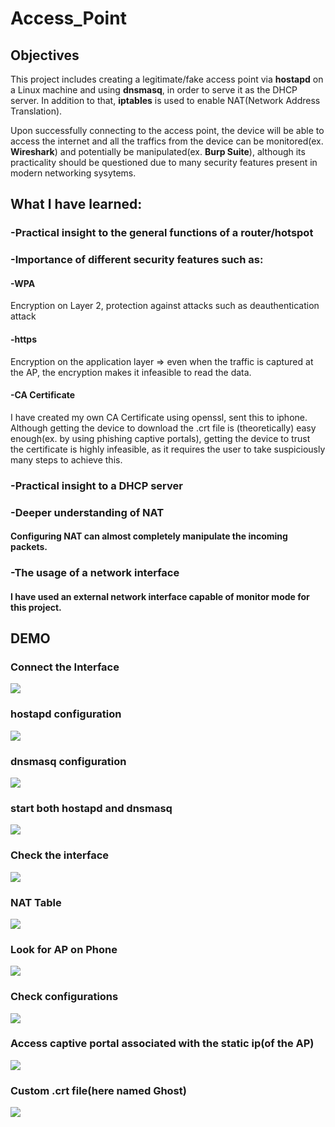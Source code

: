 # Access_Point

<h2>Objectives</h2>

This project includes creating a legitimate/fake access point via **hostapd** on a Linux machine and using **dnsmasq**, in order to serve it as the DHCP server. In addition to that, **iptables** is used to enable NAT(Network Address Translation). 

Upon successfully connecting to the access point, the device will be able to access the internet and all the traffics from the device can be monitored(ex. **Wireshark**) and potentially be manipulated(ex. **Burp Suite**), although its practicality should be questioned due to many security features present in modern networking sysytems.  


<h2>What I have learned:</h2>

<h3>-Practical insight to the general functions of a router/hotspot</h3>

<h3>-Importance of different security features such as:</h3>

<h4>-WPA</h4>Encryption on Layer 2, protection against attacks such as deauthentication attack
    
<h4>-https</h4> Encryption on the application layer => even when the traffic is captured at the AP, the encryption makes it infeasible to read the data.

<h4>-CA Certificate</h4> I have created my own CA Certificate using openssl, sent this to iphone. Although getting the device to download the .crt file is (theoretically) easy enough(ex. by using phishing captive portals), getting the device to trust the certificate is highly infeasible, as it requires the user to take suspiciously many steps to achieve this. 

<h3>-Practical insight to a DHCP server</h3>

<h3>-Deeper understanding of NAT</h3>
<h4>Configuring NAT can almost completely manipulate the incoming packets. </h4>

<h3>-The usage of a network interface</h3>
<h4>I have used an external network interface capable of monitor mode for this project.</h4>





<h2>DEMO</h2>
<h3>Connect the Interface</h3>
<img src="https://github.com/evank800/Access_Point/blob/main/Dropbox/IMG_4489.jpeg"></img>

<h3>hostapd configuration</h3>
<img src="https://github.com/evank800/Access_Point/blob/main/Dropbox/IMG_4497.jpeg"></img>

<h3>dnsmasq configuration</h3>
<img src="https://github.com/evank800/Access_Point/blob/main/Dropbox/IMG_4498.jpeg"></img>

<h3>start both hostapd and dnsmasq</h3>
<img src="https://github.com/evank800/Access_Point/blob/main/Dropbox/IMG_4490.jpeg"></img>

<h3>Check the interface</h3>
<img src="https://github.com/evank800/Access_Point/blob/main/Dropbox/IMG_4495.jpeg"></img>

<h3>NAT Table</h3>
<img src="https://github.com/evank800/Access_Point/blob/main/Dropbox/IMG_4494.jpeg"></img>

<h3>Look for AP on Phone</h3>
<img src="https://github.com/evank800/Access_Point/blob/main/Dropbox/IMG_4491.jpeg"></img>

<h3>Check configurations</h3>
<img src="https://github.com/evank800/Access_Point/blob/main/Dropbox/IMG_4492.jpeg"></img>

<h3>Access captive portal associated with the static ip(of the AP) </h3>
<img src="https://github.com/evank800/Access_Point/blob/main/Dropbox/IMG_4493.jpeg"></img>

<h3>Custom .crt file(here named Ghost)</h3>
<img src="https://github.com/evank800/Access_Point/blob/main/Dropbox/IMG_4496.jpeg"></img>
